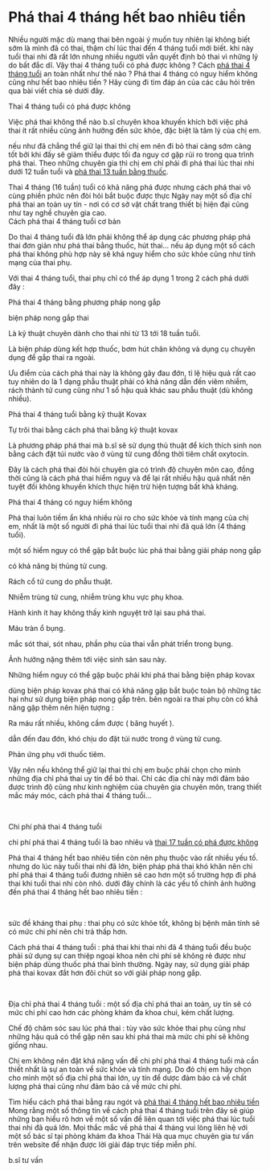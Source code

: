 <div class="content_article">
<h1>Phá thai 4 tháng hết bao nhiêu tiền</h1>

<p>Nhiều người mặc dù mang thai bên ngoài ý muốn tuy nhiên lại không biết sớm là mình đã có thai, thậm chí lúc thai đến 4 tháng tuổi mới biết. khi này tuổi thai nhi đã rất lớn nhưng nhiều người vẫn quyết định bỏ thai vì những lý do bất đắc dĩ. Vậy thai 4 tháng tuổi có phá được không ? Cách <a href="http://phongkhamdaidong.vn/pha-thai-4-thang-tuoi-het-bao-nhieu-tien-96.html">phá thai 4 tháng tuổi</a> an toàn nhất như thế nào ? Phá thai 4 tháng có nguy hiểm không cũng như hết bao nhiêu tiền ? Hãy cùng đi tìm đáp án của các câu hỏi trên qua bài viết chia sẻ dưới đây.</p>

<p>Thai 4 tháng tuổi có phá được không</p>

<p>Việc phá thai không thể nào b.sĩ chuyên khoa khuyến khích bởi việc phá thai ít rất nhiều cũng ảnh hưởng đến sức khỏe, đặc biệt là tâm lý của chị em.</p>
nếu như đã chẳng thể giữ lại thai thì chị em nên đi bỏ thai càng sớm càng tốt bởi khi đấy sẽ giảm thiểu được tối đa nguy cơ gặp rủi ro trong qua trình phá thai. Theo những chuyên gia thì chị em chỉ phải đi phá thai lúc thai nhi dưới 12 tuần tuổi và <a href="http://phongkhamdaidong.vn/pha-thai-13-tuan-bang-thuoc-het-bao-nhieu-tien-168.html">phá thai 13 tuần bằng thuốc</a>.

<p>Thai 4 tháng (16 tuần) tuổi có khả năng phá được nhưng cách phá thai vô cùng phiền phức nên đòi hỏi bắt buộc được thực Ngày nay một số địa chỉ phá thai an toàn uy tín - nơi có cơ sở vật chất trang thiết bị hiện đại cũng như tay nghề chuyên gia cao.<br />
Cách phá thai 4 tháng tuổi cơ bản</p>

<p>Do thai 4 tháng tuổi đã lớn phải không thể áp dụng các phương pháp phá thai đơn giản như phá thai bằng thuốc, hút thai&hellip; nếu áp dụng một số cách phá thai không phù hợp này sẽ khá nguy hiểm cho sức khỏe cũng như tính mạng của thai phụ.</p>

<p>Với thai 4 tháng tuổi, thai phụ chỉ có thể áp dụng 1 trong 2 cách phá dưới đây :</p>

<p>Phá thai 4 tháng bằng phương pháp nong gắp</p>

<p>biện pháp nong gắp thai</p>

<p>Là kỹ thuật chuyên dành cho thai nhi từ 13 tới 18 tuần tuổi.</p>

<p>Là biện pháp dùng kết hợp thuốc, bơm hút chân không và dụng cụ chuyên dụng để gắp thai ra ngoài.</p>

<p>Ưu điểm của cách phá thai này là không gây đau đớn, tỉ lệ hiệu quả rất cao tuy nhiên do là 1 dạng phẫu thuật phải có khả năng dẫn đến viêm nhiễm, rách thành tử cung cũng như 1 số hậu quả khác sau phẫu thuật (dù không nhiều).</p>

<p>Phá thai 4 tháng tuổi bằng kỹ thuật Kovax</p>

<p>Tự trôi thai bằng cách phá thai bằng kỹ thuật kovax</p>

<p>Là phương pháp phá thai mà b.sĩ sẽ sử dụng thủ thuật để kích thích sinh non bằng cách đặt túi nước vào ở vùng tử cung đồng thời tiêm chất oxytocin.</p>

<p>Đây là cách phá thai đòi hỏi chuyên gia có trình độ chuyên môn cao, đồng thời cũng là cách phá thai hiểm nguy và để lại rất nhiều hậu quả nhất nên tuyệt đối không khuyến khích thực hiện trừ hiện tượng bất khả kháng.</p>

<p>Phá thai 4 tháng có nguy hiểm không</p>

<p>Phá thai luôn tiềm ẩn khá nhiều rủi ro cho sức khỏe và tính mạng của chị em, nhất là một số người đi phá thai lúc tuổi thai nhi đã quá lớn (4 tháng tuổi).</p>

<p>một số hiểm nguy có thể gặp bắt buộc lúc phá thai bằng giải pháp nong gắp</p>

<p>có khả năng bị thủng tử cung.</p>

<p>Rách cổ tử cung do phẫu thuật.</p>

<p>Nhiễm trùng tử cung, nhiễm trùng khu vực phụ khoa.</p>

<p>Hành kinh ít hay không thấy kinh nguyệt trở lại sau phá thai.</p>

<p>Máu tràn ổ bụng.</p>

<p>mắc sót thai, sót nhau, phần phụ của thai vẫn phát triển trong bụng.</p>

<p>Ảnh hưởng nặng thêm tới việc sinh sản sau này.</p>

<p>Những hiểm nguy có thể gặp buộc phải khi phá thai bằng biện pháp kovax</p>
dùng biện pháp kovax phá thai có khả năng gặp bắt buộc toàn bộ những tác hại như sử dụng biện pháp nong gắp trên. bên ngoài ra thai phụ còn có khả năng gặp thêm nên hiện tượng :

<p>Ra máu rất nhiều, không cầm được ( băng huyết ).</p>

<p>dẫn đến đau đớn, khó chịu do đặt túi nước trong ở vùng tử cung.</p>

<p>Phản ứng phụ với thuốc tiêm.</p>
Vậy nên nếu không thể giữ lại thai thì chị em buộc phải chọn cho mình những địa chỉ phá thai uy tín để bỏ thai. Chỉ các địa chỉ này mới đảm bảo được trình độ cũng như kinh nghiệm của chuyên gia chuyên môn, trang thiết mắc máy móc, cách phá thai 4 tháng tuổi&hellip;

<p>&nbsp;</p>

<p>Chi phí phá thai 4 tháng tuổi</p>

<p>chi phí phá thai 4 tháng tuổi là bao nhiêu và&nbsp;<a href="http://phongkhamdaidong.vn/pha-thai-17-tuan-co-duoc-khong-va-het-bao-nhieu-tien-182.html">thai 17 tuần có phá được không</a></p>
Phá thai 4 tháng hết bao nhiêu tiền còn nên phụ thuộc vào rất nhiều yếu tố. nhưng do lúc này tuổi thai nhi đã lớn, biện pháp phá thai khó khăn nên chi phí phá thai 4 tháng tuổi đương nhiên sẽ cao hơn một số trường hợp đi phá thai khi tuổi thai nhi còn nhỏ. dưới đây chính là các yếu tố chính ảnh hưởng đến phá thai 4 tháng hết bao nhiêu tiền :

<p>&nbsp;</p>

<p>sức đề kháng thai phụ : thai phụ có sức khỏe tốt, không bị bệnh mãn tính sẽ có mức chi phí nên chi trả thấp hơn.</p>
Cách phá thai 4 tháng tuổi : phá thai khi thai nhi đã 4 tháng tuổi đều buộc phải sử dụng sự can thiệp ngoại khoa nên chi phí sẽ không rẻ được như biện pháp dùng thuốc phá thai bình thường. Ngày nay, sử dụng giải pháp phá thai kovax đắt hơn đôi chút so với giải pháp nong gắp.

<p>&nbsp;</p>

<p>Địa chỉ phá thai 4 tháng tuổi : một số địa chỉ phá thai an toàn, uy tín sẽ có mức chi phí cao hơn các phòng khám đa khoa chui, kém chất lượng.</p>

<p>Chế độ chăm sóc sau lúc phá thai : tùy vào sức khỏe thai phụ cũng như những hậu quả có thể gặp nên sau khi phá thai mà mức chi phí sẽ không giống nhau.</p>
Chị em không nên đặt khá nặng vấn đề chi phí phá thai 4 tháng tuổi mà cần thiết nhất là sự an toàn về sức khỏe và tính mạng. Do đó chị em hãy chọn cho mình một số địa chỉ phá thai lớn, uy tín để dược đảm bảo cả về chất lượng phá thai cũng như đảm bảo cả về mức chi phí.

<p>Tìm hiểu cách phá thai bằng rau ngót và&nbsp;<a href="http://phongkhamdaidong.vn/pha-thai-4-thang-tuoi-het-bao-nhieu-tien-96.html">phá thai 4 tháng hết bao nhiêu tiền</a><br />
Mong rằng một số thông tin về cách phá thai 4 tháng tuổi trên đây sẽ giúp những bạn hiểu rõ hơn về một số vấn đề liên quan tới việc phá thai lúc tuổi thai nhi đã quá lớn. Mọi thắc mắc về phá thai 4 tháng vui lòng liên hệ với một số bác sĩ tại phòng khám đa khoa Thái Hà qua mục chuyên gia tư vấn trên website để nhận được lời giải đáp trực tiếp miễn phí.</p>

<p>b.sĩ tư vấn</p>
</div>
